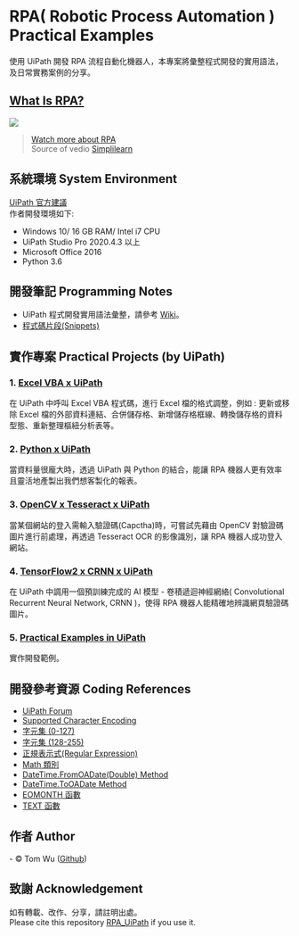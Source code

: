 # RPA( Robotic Process Automation ) Practical Examples   
使用 UiPath 開發 RPA 流程自動化機器人，本專案將彙整程式開發的實用語法，及日常實務案例的分享。  

##  [What Is RPA?](http://www.youtube.com/watch?v=9URSbTOE4YI)  
[![](http://img.youtube.com/vi/9URSbTOE4YI/0.jpg)](http://www.youtube.com/watch?v=9URSbTOE4YI "RPA In 5 Minutes | What Is RPA - Robotic Process Automation?")  
> [Watch more about RPA](https://www.youtube.com/c/SimplilearnOfficial/search?query=rpa)  
Source of vedio [Simplilearn](https://www.youtube.com/c/SimplilearnOfficial/featured) 
  
## 系統環境 System Environment     
[UiPath 官方建議](https://docs.uipath.com/installation-and-upgrade/docs/studio-hardware-and-software-requirements "Hardware and Software Requirements")   
作者開發環境如下:  
* Windows 10/ 16 GB RAM/ Intel i7 CPU   
* UiPath Studio Pro 2020.4.3 以上   
* Microsoft Office 2016 
* Python 3.6   
  
## 開發筆記 Programming Notes       
- UiPath 程式開發實用語法彙整，請參考 [Wiki](https://github.com/YenLinWu/RPA_UiPath/wiki)。    
- [程式碼片段(Snippets)](https://github.com/YenLinWu/RPA_UiPath/tree/master/Snippets)  

## 實作專案 Practical Projects (by UiPath)  
### 1. [Excel VBA x UiPath](https://github.com/YenLinWu/RPA_UiPath/tree/master/Excel%20VBA%20x%20UiPath)
在 UiPath 中呼叫 Excel VBA 程式碼，進行 Excel 檔的格式調整，例如 : 更新或移除 Excel 檔的外部資料連結、合併儲存格、新增儲存格框線、轉換儲存格的資料型態、重新整理樞紐分析表等。  

### 2. [Python x UiPath](https://github.com/YenLinWu/RPA_UiPath/tree/master/Python%20x%20UiPath)  
當資料量很龐大時，透過 UiPath 與 Python 的結合，能讓 RPA 機器人更有效率且靈活地產製出我們想客製化的報表。   

### 3. [OpenCV x Tesseract x UiPath](https://github.com/YenLinWu/RPA_UiPath/tree/master/OpenCV%20x%20Tesseract%20x%20UiPath)
當某個網站的登入需輸入驗證碼(Capctha)時，可嘗試先藉由 OpenCV 對驗證碼圖片進行前處理，再透過 Tesseract OCR 的影像識別，讓 RPA 機器人成功登入網站。   
  
### 4. [TensorFlow2 x CRNN x UiPath](https://github.com/YenLinWu/RPA_UiPath/tree/master/TensorFlow2%20x%20CRNN%20x%20UiPath)
在 UiPath 中調用一個預訓練完成的 AI 模型 - 卷積遞迴神經網絡( Convolutional Recurrent Neural Network, CRNN )，使得 RPA 機器人能精確地辨識網頁驗證碼圖片。  

### 5. [Practical Examples in UiPath](https://github.com/YenLinWu/RPA_UiPath/tree/master/Examples)
實作開發範例。  

## 開發參考資源 Coding References   
- [UiPath Forum](https://forum.uipath.com/ "UiPath 論壇")
- [Supported Character Encoding](https://docs.uipath.com/activities/docs/supported-character-encoding "讀寫檔編碼方式")
- [字元集 (0-127)](https://docs.microsoft.com/zh-tw/office/vba/language/reference/user-interface-help/character-set-0127 "處理字串時參考")  
- [字元集 (128-255)](https://docs.microsoft.com/zh-tw/office/vba/language/reference/user-interface-help/character-set-128255 "處理字串時參考")  
- [正規表示式(Regular Expression)](https://www.regular-expressions.info/unicode.html "處理字串時參考")    
- [Math 類別](https://docs.microsoft.com/zh-tw/dotnet/api/system.math?view=netframework-4.8 "數值運算時參考")  
- [DateTime.FromOADate(Double) Method](https://docs.microsoft.com/en-us/dotnet/api/system.datetime.fromoadate?view=netframework-4.7.2 "日期序列值轉成日期")
- [DateTime.ToOADate Method](https://docs.microsoft.com/en-us/dotnet/api/system.datetime.tooadate?view=netframework-4.7.2 "日期轉成日期序列值")  
- [EOMONTH 函數](https://support.microsoft.com/zh-tw/office/eomonth-%E5%87%BD%E6%95%B8-7314ffa1-2bc9-4005-9d66-f49db127d628 "Excel 中取得特定月份的最後一日")
- [TEXT 函數](https://support.microsoft.com/zh-tw/office/text-%E5%87%BD%E6%95%B8-20d5ac4d-7b94-49fd-bb38-93d29371225c "Excel 中儲存格格式轉文字型態")

## 作者 Author  
<span> - &copy; Tom Wu (<a href="https://github.com/YenLinWu">Github</a>) </span>  
  
## 致謝 Acknowledgement  
如有轉載、改作、分享，請註明出處。  
Please cite this repository [RPA_UiPath](https://github.com/YenLinWu/RPA_UiPath) if you use it.  
